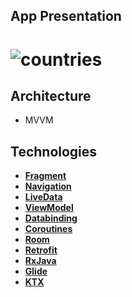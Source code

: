 ## App Presentation
# ![countries](https://user-images.githubusercontent.com/83028055/187894007-af145f88-bf43-4207-b676-dae1fc005601.gif)

## Architecture
- MVVM

## Technologies
- **[Fragment](https://developer.android.com/jetpack/androidx/releases/fragment)** 
- **[Navigation](https://developer.android.com/jetpack/androidx/releases/navigation)** 
- **[LiveData](https://developer.android.com/topic/libraries/architecture/livedata)** 
- **[ViewModel](https://developer.android.com/topic/libraries/architecture/viewmodel)** 
- **[Databinding](https://developer.android.com/topic/libraries/data-binding/)** 
- **[Coroutines](https://github.com/Kotlin/kotlinx.coroutines)** 
- **[Room](https://developer.android.com/jetpack/androidx/releases/room)** 
- **[Retrofit](https://github.com/square/retrofit)** 
- **[RxJava](https://developers.google.com/maps/documentation/android-sdk/rx)**
- **[Glide](https://github.com/bumptech/glide)**
- **[KTX](https://developer.android.com/kotlin/ktx)**
